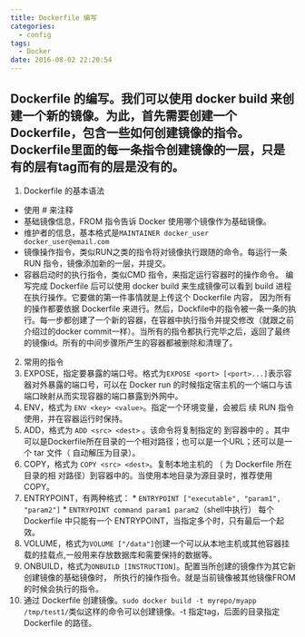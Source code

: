 ```yaml
---
title: Dockerfile 编写
categories:
  - config
tags:
  - Docker
date: 2016-08-02 22:20:54
---
```


## Dockerfile 的编写。我们可以使用 docker build 来创建一个新的镜像。为此，首先需要创建一个 Dockerfile，包含一些如何创建镜像的指令。Dockerfile里面的每一条指令创建镜像的一层，只是有的层有tag而有的层是没有的。

1. Dockerfile 的基本语法
  * 使用 # 来注释
  * 基础镜像信息，FROM 指令告诉 Docker 使用哪个镜像作为基础镜像。
  * 维护者的信息，基本格式是`MAINTAINER docker_user docker_user@email.com`
  * 镜像操作指令，类似RUN之类的指令将对镜像执行跟随的命令。每运行一条RUN 指令，镜像添加新的一层，并提交。
  * 容器启动时的执行指令，类似CMD 指令，来指定运行容器时的操作命令。
编写完成 Dockerfile 后可以使用 docker build 来生成镜像可以看到 build 进程在执行操作。它要做的第一件事情就是上传这个 Dockerfile 内容， 因为所有的操作都要依据 Dockerfile 来进行。然后，Dockfile中的指令被一条一条的执行。每一步都创建了一个新的容器，在容器中执行指令并提交修改（就跟之前介绍过的docker commit一样）。当所有的指令都执行完毕之后，返回了最终的镜像id。所有的中间步骤所产生的容器都被删除和清理了。
<!-- more -->
2. 常用的指令
  1. EXPOSE，指定要暴露的端口号。格式为`EXPOSE <port> [<port>...]`表示容器对外暴露的端口号，可以在 Docker run 的时候指定宿主机的一个端口与该端口映射从而实现容器的端口暴露到外网中。
  2. ENV，格式为 `ENV <key> <value>`。指定一个环境变量，会被后 续 RUN 指令使用，并在容器运行时保持。
  3. ADD，格式为 `ADD <src> <dest>` 。该命令将复制指定的 <src> 到容器中的 <dest>。其中<src>可以是Dockerfile所在目录的一个相对路径；也可以是一个URL；还可以是一个 tar 文件（ 自动解压为目录）。
  4. COPY，格式为 `COPY <src> <dest>`。复制本地主机的 <src> （ 为 Dockerfile 所在目录的相 对路径）到容器中的<dest>。当使用本地目录为源目录时，推荐使用 COPY。
  5. ENTRYPOINT，有两种格式：
    * `ENTRYPOINT ["executable", "param1", "param2"]`
    * `ENTRYPOINT command param1 param2`（shell中执行）
  每个 Dockerfile 中只能有一个 ENTRYPOINT，当指定多个时，只有最后一个起效。
  6. VOLUME，格式为`VOLUME ["/data"]`创建一个可以从本地主机或其他容器挂载的挂载点,一般用来存放数据库和需要保持的数据等。
  7. ONBUILD，格式为`ONBUILD [INSTRUCTION]`。配置当所创建的镜像作为其它新创建镜像的基础镜像时， 所执行的操作指令。就是当前镜像被其他镜像FROM的时候会执行的指令。
3. 通过 Dockerfile 创建镜像。`sudo docker build -t myrepo/myapp /tmp/test1/`类似这样的命令可以创建镜像。-t 指定tag，后面的目录指定Dockerfile 的路径。
